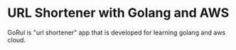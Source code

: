 # URL Shortener with Golang and AWS
GoRul is "url shortener" app that is developed for learning golang and aws cloud.
